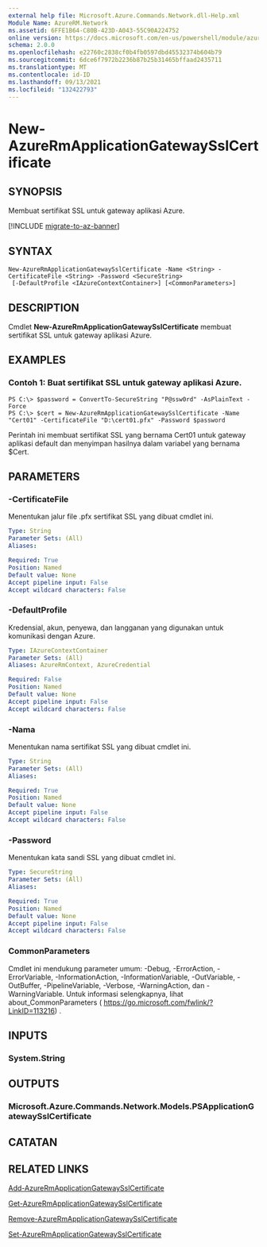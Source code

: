 ```yaml
---
external help file: Microsoft.Azure.Commands.Network.dll-Help.xml
Module Name: AzureRM.Network
ms.assetid: 6FFE1B64-C80B-423D-A043-55C90A224752
online version: https://docs.microsoft.com/en-us/powershell/module/azurerm.network/new-azurermapplicationgatewaysslcertificate
schema: 2.0.0
ms.openlocfilehash: e22760c2838cf0b4fb0597dbd45532374b604b79
ms.sourcegitcommit: 6dce6f7972b2236b87b25b31465bffaad2435711
ms.translationtype: MT
ms.contentlocale: id-ID
ms.lasthandoff: 09/13/2021
ms.locfileid: "132422793"
---
```

# New-AzureRmApplicationGatewaySslCertificate

## SYNOPSIS
Membuat sertifikat SSL untuk gateway aplikasi Azure.

[!INCLUDE [migrate-to-az-banner](../../includes/migrate-to-az-banner.md)]

## SYNTAX

```
New-AzureRmApplicationGatewaySslCertificate -Name <String> -CertificateFile <String> -Password <SecureString>
 [-DefaultProfile <IAzureContextContainer>] [<CommonParameters>]
```

## DESCRIPTION
Cmdlet **New-AzureRmApplicationGatewaySslCertificate** membuat sertifikat SSL untuk gateway aplikasi Azure.

## EXAMPLES

### Contoh 1: Buat sertifikat SSL untuk gateway aplikasi Azure.
```
PS C:\> $password = ConvertTo-SecureString "P@ssw0rd" -AsPlainText -Force
PS C:\> $cert = New-AzureRmApplicationGatewaySslCertificate -Name "Cert01" -CertificateFile "D:\cert01.pfx" -Password $password
```

Perintah ini membuat sertifikat SSL yang bernama Cert01 untuk gateway aplikasi default dan menyimpan hasilnya dalam variabel yang bernama $Cert.

## PARAMETERS

### -CertificateFile
Menentukan jalur file .pfx sertifikat SSL yang dibuat cmdlet ini.

```yaml
Type: String
Parameter Sets: (All)
Aliases: 

Required: True
Position: Named
Default value: None
Accept pipeline input: False
Accept wildcard characters: False
```

### -DefaultProfile
Kredensial, akun, penyewa, dan langganan yang digunakan untuk komunikasi dengan Azure.

```yaml
Type: IAzureContextContainer
Parameter Sets: (All)
Aliases: AzureRmContext, AzureCredential

Required: False
Position: Named
Default value: None
Accept pipeline input: False
Accept wildcard characters: False
```

### -Nama
Menentukan nama sertifikat SSL yang dibuat cmdlet ini.

```yaml
Type: String
Parameter Sets: (All)
Aliases: 

Required: True
Position: Named
Default value: None
Accept pipeline input: False
Accept wildcard characters: False
```

### -Password
Menentukan kata sandi SSL yang dibuat cmdlet ini.

```yaml
Type: SecureString
Parameter Sets: (All)
Aliases: 

Required: True
Position: Named
Default value: None
Accept pipeline input: False
Accept wildcard characters: False
```

### CommonParameters
Cmdlet ini mendukung parameter umum: -Debug, -ErrorAction, -ErrorVariable, -InformationAction, -InformationVariable, -OutVariable, -OutBuffer, -PipelineVariable, -Verbose, -WarningAction, dan -WarningVariable. Untuk informasi selengkapnya, lihat about_CommonParameters ( https://go.microsoft.com/fwlink/?LinkID=113216) .

## INPUTS

### System.String

## OUTPUTS

### Microsoft.Azure.Commands.Network.Models.PSApplicationGatewaySslCertificate

## CATATAN

## RELATED LINKS

[Add-AzureRmApplicationGatewaySslCertificate](./Add-AzureRmApplicationGatewaySslCertificate.md)

[Get-AzureRmApplicationGatewaySslCertificate](./Get-AzureRmApplicationGatewaySslCertificate.md)

[Remove-AzureRmApplicationGatewaySslCertificate](./Remove-AzureRmApplicationGatewaySslCertificate.md)

[Set-AzureRmApplicationGatewaySslCertificate](./Set-AzureRmApplicationGatewaySslCertificate.md)


